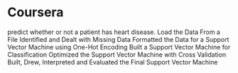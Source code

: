 # Coursera

predict whether or not a patient has heart disease.
Load the Data From a File
Identified and Dealt with Missing Data
Formatted the Data for a Support Vector Machine using One-Hot Encoding
Built a Support Vector Machine for Classification
Optimized the Support Vector Machine with Cross Validation
Built, Drew, Interpreted and Evaluated the Final Support Vector Machine
